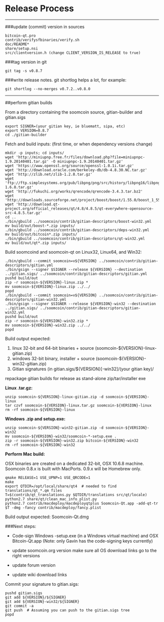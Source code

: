 Release Process
====================

* * *

###update (commit) version in sources


	bitcoin-qt.pro
	contrib/verifysfbinaries/verify.sh
	doc/README*
	share/setup.nsi
	src/clientversion.h (change CLIENT_VERSION_IS_RELEASE to true)

###tag version in git

	git tag -s v0.8.7

###write release notes. git shortlog helps a lot, for example:

	git shortlog --no-merges v0.7.2..v0.8.0

* * *

##perform gitian builds

 From a directory containing the soomcoin source, gitian-builder and gitian.sigs
  
	export SIGNER=(your gitian key, ie bluematt, sipa, etc)
	export VERSION=0.8.7
	cd ./gitian-builder

 Fetch and build inputs: (first time, or when dependency versions change)

	mkdir -p inputs; cd inputs/
	wget 'http://miniupnp.free.fr/files/download.php?file=miniupnpc-1.9.20140401.tar.gz' -O miniupnpc-1.9.20140401.tar.gz'
	wget 'https://www.openssl.org/source/openssl-1.0.1i.tar.gz'
	wget 'http://download.oracle.com/berkeley-db/db-4.8.30.NC.tar.gz'
	wget 'http://zlib.net/zlib-1.2.8.tar.gz'
	wget 'ftp://ftp.simplesystems.org/pub/libpng/png/src/history/libpng16/libpng-1.6.8.tar.gz'
	wget 'http://fukuchi.org/works/qrencode/qrencode-3.4.3.tar.bz2'
	wget 'http://downloads.sourceforge.net/project/boost/boost/1.55.0/boost_1_55_0.tar.bz2'
	wget 'http://download.qt-project.org/official_releases/qt/4.8/4.8.5/qt-everywhere-opensource-src-4.8.5.tar.gz'
	cd ..
	./bin/gbuild ../soomcoin/contrib/gitian-descriptors/boost-win32.yml
	mv build/out/boost-*.zip inputs/
	./bin/gbuild ../soomcoin/contrib/gitian-descriptors/deps-win32.yml
	mv build/out/bitcoin*.zip inputs/
	./bin/gbuild ../soomcoin/contrib/gitian-descriptors/qt-win32.yml
	mv build/out/qt*.zip inputs/

 Build soomcoind and soomcoin-qt on Linux32, Linux64, and Win32:
  
	./bin/gbuild --commit soomcoin=v${VERSION} ../soomcoin/contrib/gitian-descriptors/gitian.yml
	./bin/gsign --signer $SIGNER --release ${VERSION} --destination ../gitian.sigs/ ../soomcoin/contrib/gitian-descriptors/gitian.yml
	pushd build/out
	zip -r soomcoin-${VERSION}-linux.zip *
	mv soomcoin-${VERSION}-linux.zip ../../
	popd
	./bin/gbuild --commit soomcoin=v${VERSION} ../soomcoin/contrib/gitian-descriptors/gitian-win32.yml
	./bin/gsign --signer $SIGNER --release ${VERSION}-win32 --destination ../gitian.sigs/ ../soomcoin/contrib/gitian-descriptors/gitian-win32.yml
	pushd build/out
	zip -r soomcoin-${VERSION}-win32.zip *
	mv soomcoin-${VERSION}-win32.zip ../../
	popd

  Build output expected:

  1. linux 32-bit and 64-bit binaries + source (soomcoin-${VERSION}-linux-gitian.zip)
  2. windows 32-bit binary, installer + source (soomcoin-${VERSION}-win32-gitian.zip)
  3. Gitian signatures (in gitian.sigs/${VERSION}[-win32]/(your gitian key)/

repackage gitian builds for release as stand-alone zip/tar/installer exe

**Linux .tar.gz:**

	unzip soomcoin-${VERSION}-linux-gitian.zip -d soomcoin-${VERSION}-linux
	tar czvf soomcoin-${VERSION}-linux.tar.gz soomcoin-${VERSION}-linux
	rm -rf soomcoin-${VERSION}-linux

**Windows .zip and setup.exe:**

	unzip soomcoin-${VERSION}-win32-gitian.zip -d soomcoin-${VERSION}-win32
	mv soomcoin-${VERSION}-win32/soomcoin-*-setup.exe .
	zip -r soomcoin-${VERSION}-win32.zip bitcoin-${VERSION}-win32
	rm -rf soomcoin-${VERSION}-win32

**Perform Mac build:**

  OSX binaries are created on a dedicated 32-bit, OSX 10.6.8 machine.
  Soomcoin 0.8.x is built with MacPorts.  0.9.x will be Homebrew only.

	qmake RELEASE=1 USE_UPNP=1 USE_QRCODE=1
	make
	export QTDIR=/opt/local/share/qt4  # needed to find translations/qt_*.qm files
	T=$(contrib/qt_translations.py $QTDIR/translations src/qt/locale)
	python2.7 share/qt/clean_mac_info_plist.py
	python2.7 contrib/macdeploy/macdeployqtplus Soomcoin-Qt.app -add-qt-tr $T -dmg -fancy contrib/macdeploy/fancy.plist

 Build output expected: Soomcoin-Qt.dmg

###Next steps:

* Code-sign Windows -setup.exe (in a Windows virtual machine) and
  OSX Bitcoin-Qt.app (Note: only Gavin has the code-signing keys currently)

* update soomcoin.org version
  make sure all OS download links go to the right versions

* update forum version

* update wiki download links

Commit your signature to gitian.sigs:

	pushd gitian.sigs
	git add ${VERSION}/${SIGNER}
	git add ${VERSION}-win32/${SIGNER}
	git commit -a
	git push  # Assuming you can push to the gitian.sigs tree
	popd

